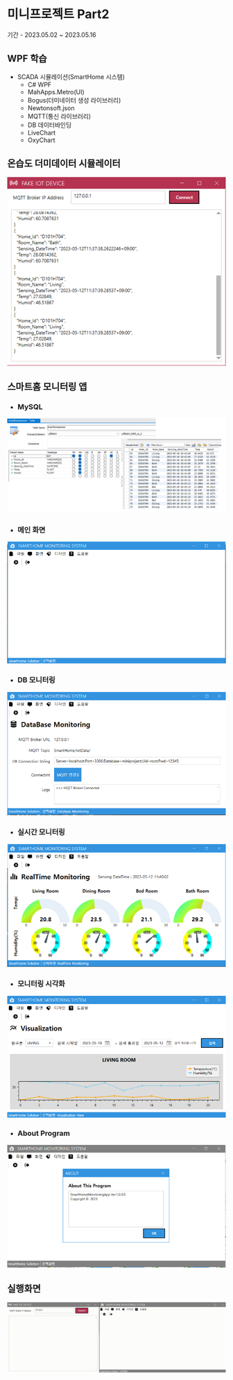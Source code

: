 # 미니프로젝트 Part2
기간 - 2023.05.02 ~ 2023.05.16

## WPF 학습
- SCADA 시뮬레이션(SmartHome 시스템)
  - C# WPF
  - MahApps.Metro(UI)
  - Bogus(더미네이터 생성 라이브러리)
  - Newtonsoft.json
  - MQTT(통신 라이브러리)
  - DB 데이터바인딩
  - LiveChart
  - OxyChart

## 온습도 더미데이터 시뮬레이터

![](https://raw.githubusercontent.com/OHYUNBEOM/MiniProjects/main/images/FakeIotDeviceApp.png)

## 스마트홈 모니터링 앱
- ### MySQL
![](https://raw.githubusercontent.com/OHYUNBEOM/MiniProjects/main/images/SmartHomeMySQL.png)
- ### 메인 화면
![](https://raw.githubusercontent.com/OHYUNBEOM/MiniProjects/main/images/SmartHomeMain.png)
- ### DB 모니터링
![](https://raw.githubusercontent.com/OHYUNBEOM/MiniProjects/main/images/SmartHomeDBMon.png)
- ### 실시간 모니터링
![](https://raw.githubusercontent.com/OHYUNBEOM/MiniProjects/main/images/SmartHomeRealTime.png)
- ### 모니터링 시각화
![](https://raw.githubusercontent.com/OHYUNBEOM/MiniProjects/main/images/SmartHomeVisualization.png)
- ### About Program
![](https://raw.githubusercontent.com/OHYUNBEOM/MiniProjects/main/images/SmartHomeAbout.png)

## 실행화면
![](https://raw.githubusercontent.com/OHYUNBEOM/MiniProjects/main/images/SmartHome.gif)
